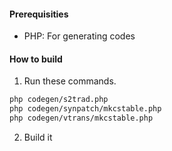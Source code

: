 #### Prerequisities
- PHP: For generating codes

#### How to build
1. Run these commands.
```Bash
php codegen/s2trad.php
php codegen/synpatch/mkcstable.php
php codegen/vtrans/mkcstable.php
```
2. Build it
